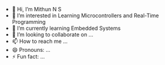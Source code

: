 - 👋 Hi, I’m Mithun N S
- 👀 I’m interested in Learning Microcontrollers and Real-Time Programming
- 🌱 I’m currently learning Embedded Systems 
- 💞️ I’m looking to collaborate on ...
- 📫 How to reach me ...
- 😄 Pronouns: ...
- ⚡ Fun fact: ...

<!---
MithunNS-Prog/MithunNS-Prog is a ✨ special ✨ repository because its `README.md` (this file) appears on your GitHub profile.
You can click the Preview link to take a look at your changes.
--->
